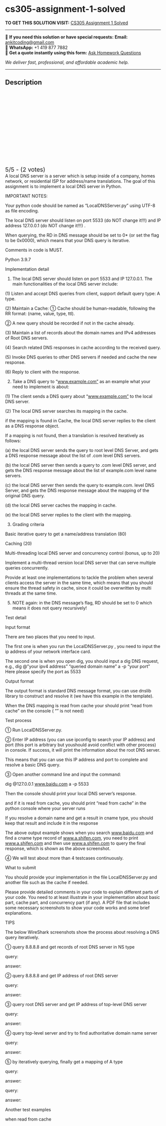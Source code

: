 # cs305-assignment-1-solved
**TO GET THIS SOLUTION VISIT:** [CS305 Assignment 1 Solved](https://www.ankitcodinghub.com/product/cs305-solved-2/)


---

📩 **If you need this solution or have special requests:** **Email:** ankitcoding@gmail.com  
📱 **WhatsApp:** +1 419 877 7882  
📄 **Get a quote instantly using this form:** [Ask Homework Questions](https://www.ankitcodinghub.com/services/ask-homework-questions/)

*We deliver fast, professional, and affordable academic help.*

---

<h2>Description</h2>



<div class="kk-star-ratings kksr-auto kksr-align-center kksr-valign-top" data-payload="{&quot;align&quot;:&quot;center&quot;,&quot;id&quot;:&quot;116318&quot;,&quot;slug&quot;:&quot;default&quot;,&quot;valign&quot;:&quot;top&quot;,&quot;ignore&quot;:&quot;&quot;,&quot;reference&quot;:&quot;auto&quot;,&quot;class&quot;:&quot;&quot;,&quot;count&quot;:&quot;2&quot;,&quot;legendonly&quot;:&quot;&quot;,&quot;readonly&quot;:&quot;&quot;,&quot;score&quot;:&quot;5&quot;,&quot;starsonly&quot;:&quot;&quot;,&quot;best&quot;:&quot;5&quot;,&quot;gap&quot;:&quot;4&quot;,&quot;greet&quot;:&quot;Rate this product&quot;,&quot;legend&quot;:&quot;5\/5 - (2 votes)&quot;,&quot;size&quot;:&quot;24&quot;,&quot;title&quot;:&quot;CS305 Assignment 1 Solved&quot;,&quot;width&quot;:&quot;138&quot;,&quot;_legend&quot;:&quot;{score}\/{best} - ({count} {votes})&quot;,&quot;font_factor&quot;:&quot;1.25&quot;}">

<div class="kksr-stars">

<div class="kksr-stars-inactive">
            <div class="kksr-star" data-star="1" style="padding-right: 4px">


<div class="kksr-icon" style="width: 24px; height: 24px;"></div>
        </div>
            <div class="kksr-star" data-star="2" style="padding-right: 4px">


<div class="kksr-icon" style="width: 24px; height: 24px;"></div>
        </div>
            <div class="kksr-star" data-star="3" style="padding-right: 4px">


<div class="kksr-icon" style="width: 24px; height: 24px;"></div>
        </div>
            <div class="kksr-star" data-star="4" style="padding-right: 4px">


<div class="kksr-icon" style="width: 24px; height: 24px;"></div>
        </div>
            <div class="kksr-star" data-star="5" style="padding-right: 4px">


<div class="kksr-icon" style="width: 24px; height: 24px;"></div>
        </div>
    </div>

<div class="kksr-stars-active" style="width: 138px;">
            <div class="kksr-star" style="padding-right: 4px">


<div class="kksr-icon" style="width: 24px; height: 24px;"></div>
        </div>
            <div class="kksr-star" style="padding-right: 4px">


<div class="kksr-icon" style="width: 24px; height: 24px;"></div>
        </div>
            <div class="kksr-star" style="padding-right: 4px">


<div class="kksr-icon" style="width: 24px; height: 24px;"></div>
        </div>
            <div class="kksr-star" style="padding-right: 4px">


<div class="kksr-icon" style="width: 24px; height: 24px;"></div>
        </div>
            <div class="kksr-star" style="padding-right: 4px">


<div class="kksr-icon" style="width: 24px; height: 24px;"></div>
        </div>
    </div>
</div>


<div class="kksr-legend" style="font-size: 19.2px;">
            5/5 - (2 votes)    </div>
    </div>
A local DNS server is a server which is setup inside of a company, homes network, or residential ISP for address/name translations. The goal of this assignment is to implement a local DNS server in Python.

IMPORTANT NOTES:

Your python code should be named as “LocalDNSServer.py” using UTF-8 as file encoding.

The local DNS server should listen on port 5533 (do NOT change it!!!) and IP address 127.0.0.1 (do NOT change it!!!) .

When querying, the RD in DNS message should be set to 0* (or set the flag to be 0x0000), which means that your DNS query is iterative.

Comments in code is MUST.

Python 3.9.7

Implementation detail

1. The local DNS server should listen on port 5533 and IP 127.0.0.1. The main functionalities of the local DNS server include:

(1) Listen and accept DNS queries from client, support default query type: A type.

(2) Maintain a Cache: ① Cache should be human-readable, following the RR format: (name, value, type, ttl).

② A new query should be recorded if not in the cache already.

(3) Maintain a list of records about the domain names and IPv4 addresses of Root DNS servers.

(4) Search related DNS responses in cache according to the received query.

(5) Invoke DNS queries to other DNS servers if needed and cache the new response.

(6) Reply to client with the response.

2. Take a DNS query to “www.example.com” as an example what your need to implement is about:

(1) The client sends a DNS query about “www.example.com” to the local DNS server.

(2) The local DNS server searches its mapping in the cache.

if the mapping is found in Cache, the local DNS server replies to the client as a DNS response object.

If a mapping is not found, then a translation is resolved iteratively as follows:

(a) the local DNS server sends the query to root level DNS Server, and gets a DNS response message about the list of .com level DNS servers.

(b) the local DNS server then sends a query to .com level DNS server, and gets the DNS response message about the list of example.com level name servers.

(c) the local DNS server then sends the query to example.com. level DNS Server, and gets the DNS response message about the mapping of the original DNS query.

(d) the local DNS server caches the mapping in cache.

(e) the local DNS server replies to the client with the mapping.

3. Grading criteria

Basic iterative query to get a name/address translation (80)

Caching (20)

Multi-threading local DNS server and concurrency control (bonus, up to 20)

Implement a multi-thread version local DNS server that can serve multiple queries concurrently.

Provide at least one implementations to tackle the problem when several clients access the server in the same time, which means that you should ensure the thread safety in cache, since it could be overwritten by multi threads at the same time.

5. NOTE again: in the DNS message’s flag, RD should be set to 0 which means it does not query recursively!

Test detail

Input format

There are two places that you need to input.

The first one is when you run the LocalDNSServer.py , you need to input the ip address of your network interface card.

The second one is when you open dig, you should input a dig DNS request, e.g., dig @”your ipv4 address” “queried domain name” a -p “your port” Here please specify the port as 5533

Output format

The output format is standard DNS message format, you can use dnslib library to construct and resolve it (we have this example in the template).

When the DNS mapping is read from cache your should print “read from cache” on the console ( “” is not need)

Test process

① Run LocalDNSServer.py.

② Enter IP address (you can use ipconfig to search your IP address) and port (this port is arbitrary but youshould avoid conflict with other process) in console. If success, it will print the information about the root DNS server.

This means that you can use this IP address and port to complete and resolve a basic DNS query.

③ Open another command line and input the command:

dig @127.0.0.1 www.baidu.com a -p 5533

Then the console should print your local DNS server’s response.

and if it is read from cache, you should print “read from cache” in the python console where your server runs

If you resolve a domain name and get a result in cname type, you should keep that result and include it in the response

The above output example shows when you search www.baidu.com and find a cname type record of www.a.shifen.com, you need to print www.a.shifen.com and then use www.a.shifen.com to query the final response, which is shown as the above screenshot.

④ We will test about more than 4 testcases continuously.

What to submit

You should provide your implementation in the file LocalDNSServer.py and another file such as the cache if needed.

Please provide detailed comments in your code to explain different parts of your code. You need to at least illustrate in your implementation about basic part, cache part, and concurrency part (if any). A PDF file that includes some necessary screenshots to show your code works and some brief explanations.

TIPS

The below WireShark screenshots show the process about resolving a DNS query iteratively.

① query 8.8.8.8 and get records of root DNS server in NS type

query:

answer:

② query 8.8.8.8 and get IP address of root DNS server

query:

answer:

③ query root DNS server and get IP address of top-level DNS server

query:

answer:

④ query top-level server and try to find authoritative domain name server

query:

answer:

⑤ by iteratively querying, finally get a mapping of A type

query:

answer:

query:

answer:

Another test examples

when read from cache

